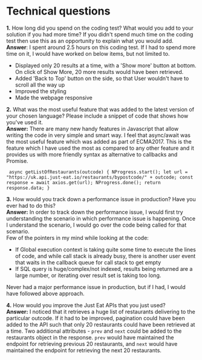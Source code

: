 
# Technical questions

**1.** How long did you spend on the coding test? What would you add to your solution if you had more time? If you didn't spend much time on the coding test then use this as an opportunity to explain what you would add.  
**Answer**: I spent around 2.5 hours on this coding test. If I had to spend more time on it, I would have worked on below items, but not limited to.  
- Displayed only 20 results at a time, with a 'Show more' button at bottom. On click of Show More, 20 more results would have been retrieved.
- Added 'Back to Top' button on the side, so that User wouldn't have to scroll all the way up
- Improved the styling
- Made the webpage responsive

**2.** What was the most useful feature that was added to the latest version of your chosen language? Please include a snippet of code that shows how you've used it.  
**Answer:** There are many new handy features in Javascript that allow writing the code in very simple and smart way. I feel that async/await was the most useful feature which was added as part of ECMA2017. This is the feature which I have used the most as compared to any other feature and it provides us with more friendly syntax as alternative to callbacks and Promise.  

`  async getListOfRestaurants(outcode) {
    NProgress.start();
    let url = "https://uk.api.just-eat.io/restaurants/bypostcode/" + outcode;
    const response = await axios.get(url);
    NProgress.done();
    return response.data;
  }
`

**3.** How would you track down a performance issue in production? Have you ever had to do this?  
**Answer:** In order to track down the performance issue, I would first try understanding the scenario in which performance issue is happening. Once I understand the scenario, I would go over the code being called for that scenario.  
Few of the pointers in my mind while looking at the code:  
- If Global execution context is taking quite some time to execute the lines of code, and while call stack is already busy, there is another user event that waits in the callback queue for call stack to get empty
- If SQL query is huge/complex/not indexed, results being returned are a large number, or iterating over result set is taking too long.  

Never had a major performance issue in production, but if I had, I would have followed above approach.  


**4.** How would you improve the Just Eat APIs that you just used?  
**Answer:** I noticed that it retrieves a huge list of restaurants delivering to the particular outcode. If it had to be improved, pagination could have been added to the API such that only 20 restaurants could have been retrieved at a time. Two additional attributes - `prev` and `next` could be added to the restaurants object in the response. `prev` would have maintained the endpoint for retrieving previous 20 restaurants, and `next` would have maintained the endpoint for retrieving the next 20 restaurants.
